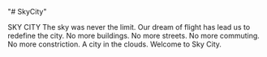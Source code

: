 "# SkyCity" 


SKY CITY
The sky was never the limit.
Our dream of flight has lead
us to redefine the city.
No more buildings.
No more streets.
No more commuting.
No more constriction.
A city in the clouds.
Welcome to Sky City.